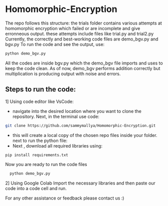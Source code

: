 # Homomorphic-Encryption
The repo follows this structure:
the trials folder contains various attempts at homomorphic encryption which failed or are incomplete and give erronneous output.
these attempts include files like trial.py and trial2.py 
Currently, the correctly and best-working code files are demo_bgv.py and bgv.py
To run the code and see the output, use:
```bash
python demo_bgv.py
```
All the codes are inside bgv.py which the demo_bgv file imports and uses to keep the code clean.
As of now, demo_bgv performs addition correctly but multiplication is producing output with noise and errors.

## Steps to run the code: ##
1] Using code editor like VsCode:
* navigate into the desired location where you want to clone the repository. Next, in the terminal use code:
```bash
git clone https://github.com/sammymallya/Homomorphic-Encryption.git
```
* this will create a local copy of the chosen repo files inside your folder. next to run the python file:
* Next , download all required libraries using:
```bash
pip install requirements.txt
```
Now you are ready to run the code files
```bash
  python demo_bgv.py
```


2] Using Google Colab
Import the necessary libraries and then paste our code into a code cell and run.

For any other assistance or feedback please contact us :)
